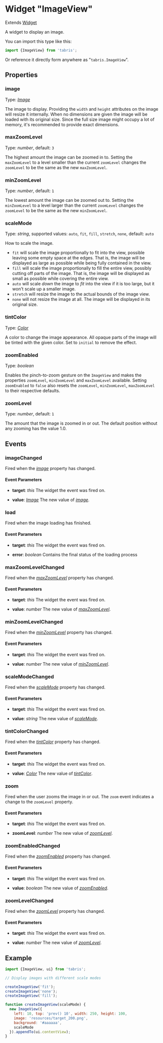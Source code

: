 ---
---
# Widget "ImageView"

Extends [Widget](Widget.md)

A widget to display an image.

You can import this type like this:
```js
import {ImageView} from 'tabris';
```
Or reference it directly form anywhere as "`tabris.ImageView`".
## Properties

### image


Type: *[Image](../types.md#image)*

The image to display. Providing the `width` and `height` attributes on the image will resize it internally. When no dimensions are given the image will be loaded with its original size. Since the full size image might occupy a lot of memory, it's recommended to provide exact dimensions.

### maxZoomLevel


Type: *number*, default: `3`

The highest amount the image can be zoomed in to. Setting the `maxZoomLevel` to a level smaller than the current `zoomLevel` changes the `zoomLevel` to be the same as the new `maxZoomLevel`.

### minZoomLevel


Type: *number*, default: `1`

The lowest amount the image can be zoomed out to. Setting the `minZoomLevel` to a level larger than the current `zoomLevel` changes the `zoomLevel` to be the same as the new `minZoomLevel`. 

### scaleMode


Type: *string*, supported values: `auto`, `fit`, `fill`, `stretch`, `none`, default: `auto`

How to scale the image.

- `fit` will scale the image proportionally to fit into the view, possible leaving some empty space at the edges. That is, the image will be displayed as large as possible while being fully contained in the view.
- `fill` will scale the image proportionally to fill the entire view, possibly cutting off parts of the image. That is, the image will be displayed as small as possible while covering the entire view.
- `auto` will scale *down* the image to *fit* into the view if it is too large, but it won't scale up a smaller image.
- `stretch` will resize the image to the actual bounds of the image view.
- `none` will not resize the image at all. The image will be displayed in its original size.

### tintColor


Type: *[Color](../types.md#color)*

A color to change the image appearance. All opaque parts of the image will be tinted with the given color. Set to `initial` to remove the effect.

### zoomEnabled


Type: *boolean*

Enables the pinch-to-zoom gesture on the `ImageView` and makes the properties `zoomLevel`, `minZoomLevel` and `maxZoomLevel` available. Setting `zoomEnabled` to `false` also resets the `zoomLevel`, `minZoomLevel`, `maxZoomLevel` to their respective defaults.

### zoomLevel


Type: *number*, default: `1`

The amount that the image is zoomed in or out. The default position without any zooming has the value 1.0.


## Events

### imageChanged

Fired when the [*image*](#image) property has changed.

#### Event Parameters 
- **target**: *this*
    The widget the event was fired on.

- **value**: *[Image](../types.md#image)*
    The new value of [*image*](#image).


### load

Fired when the image loading has finished.

#### Event Parameters 
- **target**: *this*
    The widget the event was fired on.

- **error**: *boolean*
    Contains the final status of the loading process


### maxZoomLevelChanged

Fired when the [*maxZoomLevel*](#maxZoomLevel) property has changed.

#### Event Parameters 
- **target**: *this*
    The widget the event was fired on.

- **value**: *number*
    The new value of [*maxZoomLevel*](#maxZoomLevel).


### minZoomLevelChanged

Fired when the [*minZoomLevel*](#minZoomLevel) property has changed.

#### Event Parameters 
- **target**: *this*
    The widget the event was fired on.

- **value**: *number*
    The new value of [*minZoomLevel*](#minZoomLevel).


### scaleModeChanged

Fired when the [*scaleMode*](#scaleMode) property has changed.

#### Event Parameters 
- **target**: *this*
    The widget the event was fired on.

- **value**: *string*
    The new value of [*scaleMode*](#scaleMode).


### tintColorChanged

Fired when the [*tintColor*](#tintColor) property has changed.

#### Event Parameters 
- **target**: *this*
    The widget the event was fired on.

- **value**: *[Color](../types.md#color)*
    The new value of [*tintColor*](#tintColor).


### zoom

Fired when the user zooms the image in or out. The `zoom` event indicates a change to the `zoomLevel` property.

#### Event Parameters 
- **target**: *this*
    The widget the event was fired on.

- **zoomLevel**: *number*
    The new value of *[zoomLevel](#zoomLevel)*.


### zoomEnabledChanged

Fired when the [*zoomEnabled*](#zoomEnabled) property has changed.

#### Event Parameters 
- **target**: *this*
    The widget the event was fired on.

- **value**: *boolean*
    The new value of [*zoomEnabled*](#zoomEnabled).


### zoomLevelChanged

Fired when the [*zoomLevel*](#zoomLevel) property has changed.

#### Event Parameters 
- **target**: *this*
    The widget the event was fired on.

- **value**: *number*
    The new value of [*zoomLevel*](#zoomLevel).





## Example
```js
import {ImageView, ui} from 'tabris';

// Display images with different scale modes

createImageView('fit');
createImageView('none');
createImageView('fill');

function createImageView(scaleMode) {
  new ImageView({
    left: 10, top: 'prev() 10', width: 250, height: 100,
    image: 'resources/target_200.png',
    background: '#aaaaaa',
    scaleMode
  }).appendTo(ui.contentView);
}
```
